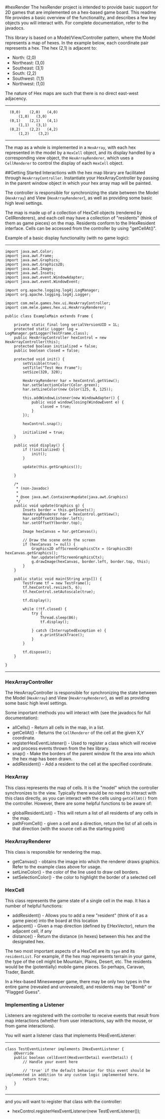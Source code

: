 #hexRender
The hexRender project is intended to provide basic support for 2D games that are implemented on a hex-based game board.  This readme file provides a basic overview of the functionality, and describes a few key objects you will interact with.  For complete documentation, refer to the javadocs.

This library is based on a Model/View/Controller pattern, where the Model represents a map of hexes. In the example below, each coordinate pair represents a hex.  The hex (2,1) is adjacent to:
* North: (2,0)
* Northeast: (3,0)
* Southeast: (3,1)
* South: (2,2)
* Southwest: (1,1)
* Northwest: (1,0)

The nature of Hex maps are such that there is no direct east-west adjacency.

---
 
	  (0,0)	   (2,0)   (4,0)
	      (1,0)   (3,0)
	  (0,1)	   (2,1)   (4,1)
	      (1,1)   (3,1)
	  (0,2)	   (2,2)   (4,2)
	      (1,2)    (3,2)
	      
---  

The map as a whole is implemented in a `HexArray`, with each hex represented in the model by a `HexCell` object, and its display handled by a corresponding view object, the `HexArrayRenderer`, which uses a `CellRenderer` to control the display of each `HexCell` object.

##Getting Started
Interactions with the hex map library are facilitated through `HexArrayController`.  Instantiate your HexArrayController by passing in the parent window object in which your hex array map will be painted.

The controller is responsible for synchronizing the state between the Model (`HexArray`) and View (`HexArrayRenderer`), as well as providing some basic high level settings.

The map is made up of a collection of HexCell objects (rendered by CellRenderers), and each cell may have a collection of "residents" (think of them as game pieces) on the map.  Residents conform to the IHexResident interface.  Cells can be accessed from the controller by using "getCellAt()".

Example of a basic display functionality (with no game logic):

---

	import java.awt.Color;
	import java.awt.Frame;
	import java.awt.Graphics;
	import java.awt.Graphics2D;
	import java.awt.Image;
	import java.awt.Insets;
	import java.awt.event.WindowAdapter;
	import java.awt.event.WindowEvent;
	
	import org.apache.logging.log4j.LogManager;
	import org.apache.logging.log4j.Logger;
	
	import com.mele.games.hex.ui.HexArrayController;
	import com.mele.games.hex.ui.HexArrayRenderer;
	
	public class ExampleMain extends Frame {
	
		private static final long serialVersionUID = 1L;
		protected static Logger log = LogManager.getLogger(TestFrame.class);
		public HexArrayController hexControl = new HexArrayController(this);
		protected boolean initialized = false;
		public boolean closed = false;
	
		protected void init() {
			setVisible(true);
			setTitle("Test Hex Frame");
			setSize(320, 320);
	
			HexArrayRenderer har = hexControl.getView();
			har.setSelectionColor(Color.green);
			har.setLineColor(new Color(125, 0, 125));
	
			this.addWindowListener(new WindowAdapter() {
				public void windowClosing(WindowEvent e) {
					closed = true;
				}
			});
	
			hexControl.snap();
	
			initialized = true;
		}
	
		public void display() {
			if (!initialized) {
				init();
			}
	
			update(this.getGraphics());
	
		}
	
		/*
		 * (non-Javadoc)
		 * 
		 * @see java.awt.Container#update(java.awt.Graphics)
		 */
		public void update(Graphics g) {
			Insets border = this.getInsets();
			HexArrayRenderer har = hexControl.getView();
			har.setOffsetX(border.left);
			har.setOffsetY(border.top);
	
			Image hexCanvas = har.getCanvas();
	
			// Draw the scene onto the screen
			if (hexCanvas != null) {
				Graphics2D offScreenGraphicsCtx = (Graphics2D) hexCanvas.getGraphics();
				har.update(offScreenGraphicsCtx);
				g.drawImage(hexCanvas, border.left, border.top, this);
			}
		}
	
		public static void main(String args[]) {
			TestFrame tf = new TestFrame();
			tf.hexControl.resize(5, 6);
			tf.hexControl.setAutoscale(true);
	
			tf.display();
	
			while (!tf.closed) {
				try {
					Thread.sleep(86);
					tf.display();
	
				} catch (InterruptedException e) {
					e.printStackTrace();
				}
			}
	
			tf.dispose();
		}
	
	}
---

### HexArrayController
The HexArrayController is responsible for synchronizing the state between the Model (`HexArray`) and View (`HexArrayRenderer`), as well as providing some basic high level settings.

Some important methods you will interact with (see the javadocs for full documentation):
* allCells() - Return all cells in the map, in a list. 
* getCellAt() - Returns the <code>CellRenderer</code> of the cell at the given X,Y coordinate.
* registerHexEventListener() - Used to register a class which will receive and process events thrown from the hex library.
* snap() - Make the borders of the parent window fit the area into which the hex map has been drawn.
* addResident() - Add a resident to the cell at the specified coordinate. 

### HexArray
This class represents the map of cells.  It is the "model" which the controller synchronizes to the view.  Typically there would be no need to interact with this class directly, as you can interact with the cells using <code>getCellAt()</code> from the controller.  However, there are some helpful functions to be aware of:
* globalResidentList() - This will return a list of all residents of any cells in the map.
* pathFromCell() - given a cell and a direction, return the list of all cells in that direction (with the source cell as the starting point)

### HexArrayRenderer
This class is responsible for rendering the map.
* getCanvas() - obtains the image into which the renderer draws graphics.  Refer to the example class above for usage.
* setLineColor() - the color of the line used to draw cell borders.
* setSelectionColor() - the color to highlight the border of a selected cell

### HexCell
This class represents the game state of a single cell in the map.  It has a number of helpful functions:
* addResident() - Allows you to add a new "resident" (think of it as a game piece) into the board at this location
* adjacent() - Given a map direction (defined by EHexVector), return the adjacent cell, if any
* distance() - Return the distance (in hexes) between this hex and the designated hex.

The two most important aspects of a HexCell are its `type` and its `residentList`.  For example, if the hex map represents terrain in your game, the type of the cell might be Mountain, Plains, Desert, etc.  The residents would be the (potentially) mobile game pieces.  So perhaps, Caravan, Trader, Bandit. 

In a Hex-based Minesweeper game, there may be only two types in the entire game (revealed and unrevealed), and residents may be "Bomb" or "Flagged Guess".

### Implementing a Listener
Listeners are registered with the controller to receive events that result from map interactions (whether from user interactions, say with the mouse, or from game interactions).

You will want a listener class that implements IHexEventListener:

---

	class TestEventListener implements IHexEventListener {
		@Override
		public boolean cellEvent(HexEventDetail eventDetail) {
			// Handle your event here
			
			// 'true' if the default behavior for this event should be implemented in addition to any custom logic implemented here.
			return true; 
		}
	}
	
---

and you will want to register that class with the controller:
* hexControl.registerHexEventListener(new TestEventListener());

